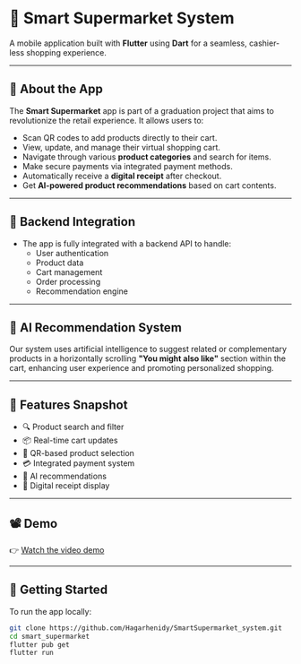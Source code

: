 # 🛒 Smart Supermarket System

A mobile application built with **Flutter** using **Dart** for a seamless, cashier-less shopping experience.

---

## 📱 About the App

The **Smart Supermarket** app is part of a graduation project that aims to revolutionize the retail experience. It allows users to:

- Scan QR codes to add products directly to their cart.
- View, update, and manage their virtual shopping cart.
- Navigate through various **product categories** and search for items.
- Make secure payments via integrated payment methods.
- Automatically receive a **digital receipt** after checkout.
- Get **AI-powered product recommendations** based on cart contents.

---

## 🔗 Backend Integration

- The app is fully integrated with a backend API to handle:
  - User authentication
  - Product data
  - Cart management
  - Order processing
  - Recommendation engine

---

## 🤖 AI Recommendation System

Our system uses artificial intelligence to suggest related or complementary products in a horizontally scrolling **"You might also like"** section within the cart, enhancing user experience and promoting personalized shopping.

---

## 📸 Features Snapshot

- 🔍 Product search and filter
- 📦 Real-time cart updates
- 🧾 QR-based product selection
- 💳 Integrated payment system
- 🧠 AI recommendations
- 🧾 Digital receipt display

---

## 📽 Demo

👉 [Watch the video demo](https://drive.google.com/drive/folders/1orj11TdM6Rq0yjfdN14ROHHcKGps5oiY) 

---

## 🚀 Getting Started

To run the app locally:

```bash
git clone https://github.com/Hagarhenidy/SmartSupermarket_system.git
cd smart_supermarket
flutter pub get
flutter run
